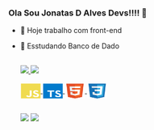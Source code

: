 ### Ola Sou Jonatas D Alves Devs!!!! 👋

- 🔭 Hoje trabalho com front-end
- 🌱 Esstudando Banco de Dado
  ##
  <div>
    <a href="https://github.com/jonatasDevs">
    <img height="180em" src="https://github-readme-stats.vercel.app/api?username=jonatasDevs&show_icons=true&theme=radical&inclube_all_commits=true&count_private=true"/>
    <img height="180em" src="https://github-readme-stats.vercel.app/api/top-langs/?username=jonatasDevs&layout=compact&langs_count=16&theme=radical"/>
  </div>
  <div style="display:inline_block"><br>
  <img align="center" alt="Jonatas-Js" height="30" width="40" src="https://raw.githubusercontent.com/devicons/devicon/master/icons/javascript/javascript-plain.svg">
  <img align="center" alt="Jonatas-Ts" height="30" width="40" src="https://raw.githubusercontent.com/devicons/devicon/master/icons/typescript/typescript-plain.svg">
  <img align="center" alt="Rafa-HTML" height="30" width="40" src="https://raw.githubusercontent.com/devicons/devicon/master/icons/html5/html5-original.svg">
  <img align="center" alt="Rafa-CSS" height="30" width="40" src="https://raw.githubusercontent.com/devicons/devicon/master/icons/css3/css3-original.svg">
  </div>

  ##
  <div>
    <a href = "mailto:jonatas.d.alvesdevs@gmail.com"><img src="https://img.shields.io/badge/-Gmail-%23333?style=for-the-badge&logo=gmail&logoColor=white" target="_blank"></a>
  <a href="https://www.linkedin.com/in/jonatasdamascenoalves/" target="_blank"><img src="https://img.shields.io/badge/-LinkedIn-%230077B5?style=for-the-badge&logo=linkedin&logoColor=white" target="_blank"></a> 
  </div>
  
